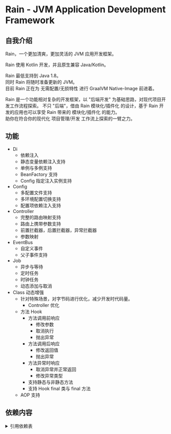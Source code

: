 # Rain - JVM Application Development Framework
## 自我介绍
Rain，一个更加清爽，更加灵活的 JVM 应用开发框架。  

Rain 使用 Kotlin 开发，并且原生兼容 Java/Kotlin。  

Rain 最低支持到 Java 1.8。  
同时 Rain 将随时准备更新的 JVM。  
目前 Rain 正在为 无需配置/无损特性 进行 GraalVM Native-Image 前进着。

Rain 是一个功能相对复杂的开发框架，以 "后端开发" 为基础思路，对现代项目开发工作流程探索。
不只 "后端"，借由 Rain 模块化/插件化 的设计，基于 Rain 开发的应用也可以享受 Rain 带来的 模块化/插件化 的能力。  
助你在符合你的现代化 项目管理/开发 工作流上探索的一臂之力。

## 功能

* Di  
  * 依赖注入
  * 静态变量依赖注入支持
  * 单例与多例支持
  * BeanFactory 支持
  * Config 指定注入实例支持
* Config
  * 多配置文件支持
  * 多环境配置切换支持
  * 配置项依赖注入支持
* Controller  
  * 完整的路由映射支持
  * 路由上携带参数支持
  * 前置拦截器，后置拦截器，异常拦截器
  * 参数映射
* EventBus
  * 自定义事件
  * 父子事件支持
* Job
  * 异步与等待
  * 定时任务
  * 时钟任务
  * 动态添加与取消
* Class 动态增强
  * 针对特殊场景，对字节码进行优化，减少开发时代码量。
    * Controller 优化
  * 方法 Hook
    * 方法调用前响应
      * 修改参数
      * 取消执行
      * 抛出异常
    * 方法调用后响应
      * 修改返回值
      * 抛出异常
    * 方法异常时响应
      * 取消异常并正常返回
      * 修改异常类型
    * 支持静态与非静态方法
    * 支持 Hook final 类与 final 方法
  * AOP 支持

## 依赖内容
<details>
  <summary>引用依赖表</summary>

* [Kotlin](https://kotlinlang.org/) ([Apache-2.0 license](https://github.com/JetBrains/kotlin/blob/master/license/LICENSE.txt))
* [Kotlin-stdlib](https://kotlinlang.org/) ([Apache-2.0 license](https://github.com/JetBrains/kotlin/blob/master/license/LICENSE.txt))
* [Kotlin-reflect](https://kotlinlang.org/) ([Apache-2.0 license](https://github.com/JetBrains/kotlin/blob/master/license/LICENSE.txt))
* [kotlinx.coroutines](https://github.com/Kotlin/kotlinx.coroutines) ([Apache-2.0 license](https://github.com/Kotlin/kotlinx.coroutines/blob/master/LICENSE.txt))
* [fastjson2](https://github.com/alibaba/fastjson2) ([Apache-2.0 license](https://github.com/alibaba/fastjson2/blob/main/LICENSE))
* [snakeyaml](https://bitbucket.org/snakeyaml/snakeyaml) ([Apache-2.0 license](https://bitbucket.org/snakeyaml/snakeyaml/src/master/LICENSE.txt))
* [asm](https://asm.ow2.org/) ([License](https://asm.ow2.io/license.html))
* [javax.inject](https://github.com/javax-inject/javax-inject) ([Apache-2.0 license](https://github.com/javax-inject/javax-inject#license))
</details>
